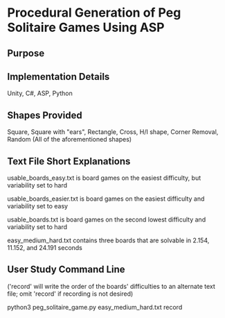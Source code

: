 # Procedural Generation of Peg Solitaire Games Using ASP

## Purpose
<Hypothesis goes here>

## Implementation Details
Unity, C#, ASP, Python

## Shapes Provided
Square, Square with "ears", Rectangle, Cross, H/I shape, Corner Removal, Random (All of the aforementioned shapes)

## Text File Short Explanations
usable\_boards\_easy.txt is board games on the easiest difficulty, but variability set to hard

usable\_boards\_easier.txt is board games on the easiest difficulty and variability set to easy

usable\_boards.txt is board games on the second lowest difficulty and variability set to hard

easy\_medium\_hard.txt contains three boards that are solvable in 2.154, 11.152, and 24.191 seconds

## User Study Command Line
('record' will write the order of the boards' difficulties to an alternate text file; omit 'record' if recording is not desired)

python3 peg_solitaire_game.py easy_medium_hard.txt record
